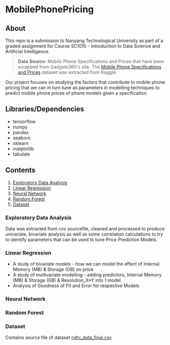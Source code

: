 # MobilePhonePricing
## About
This repo is a submission to Nanyang Technological University as part of a graded assignment for Course SC1015 - Introduction to Data Science and Artificial Intelligence.
>**Data Source:** Mobile Phone Specifications and Prices that have been scrapped from Gadgets360's site. The [Mobile Phone Specifications and Prices](https://www.kaggle.com/datasets/pratikgarai/mobile-phone-specifications-and-prices/data) dataset was extracted from Kaggle.

Our project focuses on studying the factors that contribute to mobile phone pricing that we can in turn tune as parameters in modelling techniques to predict mobile phone prices of phone models given a specification.

## Libraries/Dependencies
- tensorflow
- numpy 
- pandas
- seaborn
- sklearn
- matplotlib
- tabulate

## Contents
1. [Exploratory Data Analysis](/Extraction_And_EDA.ipynb)
2. [Linear Regression](/LinearRegression.ipynb)
3. [Neural Network](/Implementation_of_NN.ipynb)
4. [Random Forest](/RandomForestImplementation.ipynb)
5. [Dataset](/Dataset/)

### Exploratory Data Analysis
Data was extracted from csv sourcefile, cleaned and processed to produce univariate, bivariate analysis as well as some correlation calculations to try to identify parameters that can be used to tune Price Prediction Models.

### Linear Regression
- A study of bivariate models - how we can model the effect of Internal Memory (MB) & Storage (GB) on price
- A study of multivariate modelling - adding predictors, Internal Memory (MB) & Storage (GB) & Resolution_X*Y into 1 model
- Analysis of Goodness of Fit and Error for respective Models

### Neural Network

### Random Forest

### Dataset
Contains source file of dataset [ndtv_data_final.csv](/Dataset/ndtv_data_final.csv)


<!-- This content will not appear in the rendered Markdown -->
<!-- [Contribution guidelines for this project](docs/CONTRIBUTING.md) -->
